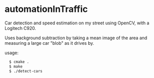 # automationInTraffic
Car detection and speed estimation on my street using OpenCV, with a Logitech C920.

Uses background subtraction by taking a mean image of the area and measuring a large car "blob" as it drives by.

usage:
```bash
  $ cmake .
  $ make
  $ ./detect-cars
```
